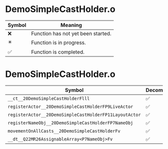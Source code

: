 # DemoSimpleCastHolder.o
| Symbol | Meaning 
| ------------- | ------------- 
| :x: | Function has not yet been started. 
| :eight_pointed_black_star: | Function is in progress. 
| :white_check_mark: | Function is completed. 


# DemoSimpleCastHolder.o
| Symbol | Decompiled? |
| ------------- | ------------- |
| `__ct__20DemoSimpleCastHolderFlll` | :white_check_mark: |
| `registerActor__20DemoSimpleCastHolderFP9LiveActor` | :white_check_mark: |
| `registerActor__20DemoSimpleCastHolderFP11LayoutActor` | :white_check_mark: |
| `registerNameObj__20DemoSimpleCastHolderFP7NameObj` | :white_check_mark: |
| `movementOnAllCasts__20DemoSimpleCastHolderFv` | :white_check_mark: |
| `__dt__Q22MR26AssignableArray<P7NameObj>Fv` | :white_check_mark: |

